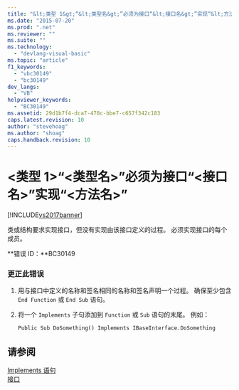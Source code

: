 ```yaml
---
title: "&lt;类型 1&gt;“&lt;类型名&gt;”必须为接口“&lt;接口名&gt;”实现“&lt;方法名&gt;” | Microsoft Docs"
ms.date: "2015-07-20"
ms.prod: ".net"
ms.reviewer: ""
ms.suite: ""
ms.technology: 
  - "devlang-visual-basic"
ms.topic: "article"
f1_keywords: 
  - "vbc30149"
  - "bc30149"
dev_langs: 
  - "VB"
helpviewer_keywords: 
  - "BC30149"
ms.assetid: 29d1b7f4-dca7-478c-bbe7-c657f342c183
caps.latest.revision: 10
author: "stevehoag"
ms.author: "shoag"
caps.handback.revision: 10
---
```

# &lt;类型 1&gt;“&lt;类型名&gt;”必须为接口“&lt;接口名&gt;”实现“&lt;方法名&gt;”
[!INCLUDE[vs2017banner](../../../visual-basic/includes/vs2017banner.md)]

类或结构要求实现接口，但没有实现由该接口定义的过程。  必须实现接口的每个成员。  
  
 **错误 ID：**BC30149  
  
### 更正此错误  
  
1.  用与接口中定义的名称和签名相同的名称和签名声明一个过程。  确保至少包含 `End Function` 或 `End Sub` 语句。  
  
2.  将一个 `Implements` 子句添加到 `Function` 或 `Sub` 语句的末尾。  例如：  
  
    ```  
    Public Sub DoSomething() Implements IBaseInterface.DoSomething  
    ```  
  
## 请参阅  
 [Implements 语句](../../../visual-basic/language-reference/statements/implements-statement.md)   
 [接口](../../../visual-basic/programming-guide/language-features/interfaces/index.md)